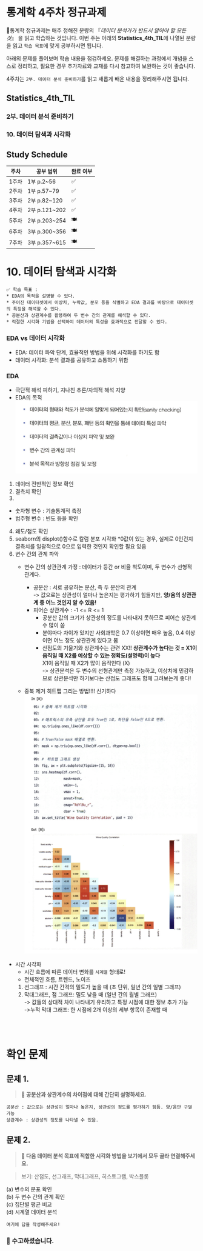 # 통계학 4주차 정규과제

📌통계학 정규과제는 매주 정해진 분량의 『*데이터 분석가가 반드시 알아야 할 모든 것*』 을 읽고 학습하는 것입니다. 이번 주는 아래의 **Statistics_4th_TIL**에 나열된 분량을 읽고 `학습 목표`에 맞게 공부하시면 됩니다.

아래의 문제를 풀어보며 학습 내용을 점검하세요. 문제를 해결하는 과정에서 개념을 스스로 정리하고, 필요한 경우 추가자료와 교재를 다시 참고하여 보완하는 것이 좋습니다.

4주차는 `2부. 데이터 분석 준비하기`를 읽고 새롭게 배운 내용을 정리해주시면 됩니다.


## Statistics_4th_TIL

### 2부. 데이터 분석 준비하기
### 10. 데이터 탐색과 시각화



## Study Schedule

|주차 | 공부 범위     | 완료 여부 |
|----|----------------|----------|
|1주차| 1부 p.2~56     | ✅      |
|2주차| 1부 p.57~79    | ✅      | 
|3주차| 2부 p.82~120   | ✅      | 
|4주차| 2부 p.121~202  | ✅      | 
|5주차| 2부 p.203~254  | 🍽️      | 
|6주차| 3부 p.300~356  | 🍽️      | 
|7주차| 3부 p.357~615  | 🍽️      | 

<!-- 여기까진 그대로 둬 주세요-->

# 10. 데이터 탐색과 시각화

```
✅ 학습 목표 :
* EDA의 목적을 설명할 수 있다.
* 주어진 데이터셋에서 이상치, 누락값, 분포 등을 식별하고 EDA 결과를 바탕으로 데이터셋의 특징을 해석할 수 있다.
* 공분산과 상관계수를 활용하여 두 변수 간의 관계를 해석할 수 있다.
* 적절한 시각화 기법을 선택하여 데이터의 특성을 효과적으로 전달할 수 있다.
```
<!-- 새롭게 배운 내용을 자유롭게 정리해주세요.-->
### EDA vs 데이터 시각화
- EDA: 데이터 파악 단계, 효율적인 방법을 위해 시각화를 하기도 함
- 데이터 시각화: 분석 결과를 공유하고 소통하기 위함

### EDA
- 극단적 해석 피하기, 지나친 추론/자의적 해석 지양
- EDA의 목적
![STA1](./image/STA1.png)

1. 데이터 전반적인 정보 확인
2. 결측치 확인
3. 
- 숫자형 변수 : 기술통계적 측정
- 범주형 변수 : 빈도 등을 확인
4. 왜도/첨도 확인
5. seaborn의 displot()함수로 칼럼 분포 시각화
*0값이 있는 경우, 실제로 0인건지 결측치를 일괄적으로 0으로 입력한 것인지 확인할 필요 있음
6. 변수 간의 관계 파악 
    - 변수 간의 상관관계 
    가정 : 데이터가 등간 or 비율 척도이며, 두 변수가 선형적 관계다.
        - 공분산 : 서로 공유하는 분산, 즉 두 분산의 관계<BR/>
        -> 값으로는 상관성이 얼마나 높은지는 평가하기 힘들지만, **양/음의 상관관계 중 어느 것인지 알 수 있음!**
        - 피어슨 상관계수 : -1 <= R <= 1
            - 공분산 값의 크기가 상관성의 정도를 나타내지 못하므로 피어슨 상관계수 많이 씀
            - 분야마다 차이가 있지만 사회과학은 0.7 이상이면 매우 높음, 0.4 이상이면 어느 정도 상관관계 있다고 봄 
            - 산점도의 기울기와 상관계수는 관련 XX!!
            **상관계수가 높다는 것 = X1이 움직일 때 X2를 예상할 수 있는 정확도(설명력)이 높다** <BR/>
            X1이 움직일 때 X2가 많이 움직인다 (X) <BR/>
    -> 상관분석은 두 변수의 선형관계만 측정 가능하고, 이상치에 민감하므로 상관분석만 하기보다는 산점도 그래프도 함께 그려보는게 좋다! 

    - 중복 제거 히트맵 그리는 방법!!!! 신기하다
        ![STA2](./image/STA2.png)

- 시간 시각화
    - 시간 흐름에 따른 데이터 변화를 ```시계열``` 형태로!
    - 전체적인 흐름, 트렌드, 노이즈 
    1. 선그래프 : 시간 간격의 밀도가 높을 때 (초 단위, 일년 간의 일별 그래프)
    2. 막대그래프, 점 그래프: 밀도 낮을 때 (일년 간의 월별 그래프) 
    <br/>-> 값들의 상대적 차이 나타내기 유리하고 특정 시점에 대한 정보 추가 가능
    <BR/>->누적 막대 그래프: 한 시점에 2개 이상의 세부 항목이 존재할 때
<br>
<br>

# 확인 문제

## 문제 1.
> **🧚 공분산과 상관계수의 차이점에 대해 간단히 설명하세요.**

```
공분산 : 값으로는 상관성이 얼마나 높은지, 상관성의 정도를 평가하기 힘듬. 양/음만 구별 가능
상관계수 : 상관성의 정도를 나타낼 수 있음. 
```

## 문제 2.
> **🧚 다음 데이터 분석 목표에 적합한 시각화 방법을 보기에서 모두 골라 연결해주세요.**

> 보기: 산점도, 선그래프, 막대그래프, 히스토그램, 박스플롯

(a) 변수의 분포 확인   
(b) 두 변수 간의 관계 확인   
(c) 집단별 평균 비교   
(d) 시계열 데이터 분석

<!--중복 가능-->

```
여기에 답을 작성해주세요!
```


### 🎉 수고하셨습니다.
